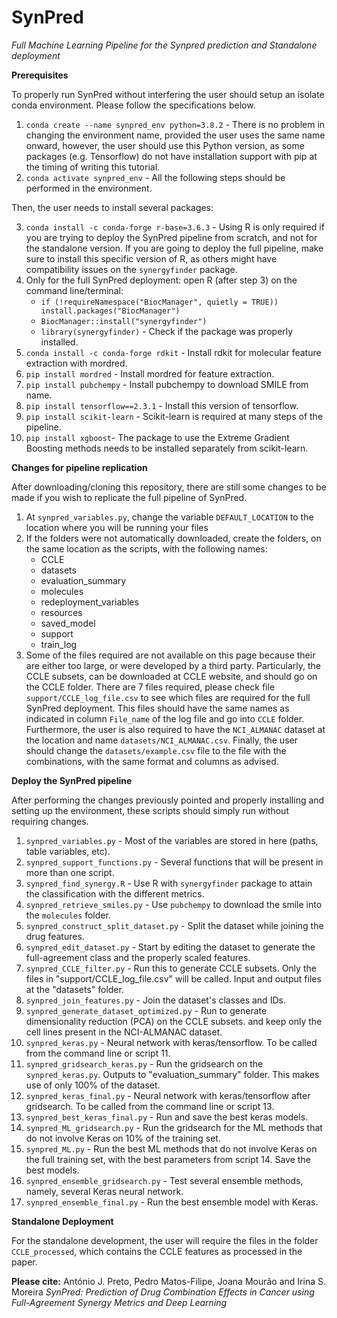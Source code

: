 # SynPred
*Full Machine Learning Pipeline for the Synpred prediction and Standalone deployment*

**Prerequisites**

To properly run SynPred without interfering the user should setup an isolate conda environment. Please follow the specifications below.
1. `conda create --name synpred_env python=3.8.2` - There is no problem in changing the environment name, provided the user uses the same name onward, however, the user should use this Python version, as some packages (e.g. Tensorflow) do not have installation support with pip at the timing of writing this tutorial.
2. `conda activate synpred_env` - All the following steps should be performed in the environment. 

Then, the user needs to install several packages:

3. `conda install -c conda-forge r-base=3.6.3` - Using R is only required if you are trying to deploy the SynPred pipeline from scratch, and not for the standalone version. If you are going to deploy the full pipeline, make sure to install this specific version of R, as others might have compatibility issues on the `synergyfinder` package.
4. Only for the full SynPred deployment: open R (after step 3) on the command line/terminal:
	- `if (!requireNamespace("BiocManager", quietly = TRUE))
    	install.packages("BiocManager")`
    - `BiocManager::install("synergyfinder")`
    - `library(synergyfinder)` - Check if the package was properly installed.
3. `conda install -c conda-forge rdkit` - Install rdkit for molecular feature extraction with mordred. 
4. `pip install mordred` - Install mordred for feature extraction.
5. `pip install pubchempy` - Install pubchempy to download SMILE from name.
6. `pip install tensorflow==2.3.1` - Install this version of tensorflow.
7. `pip install scikit-learn` - Scikit-learn is required at many steps of the pipeline. 
8. `pip install xgboost`- The package to use the Extreme Gradient Boosting methods needs to be installed separately from scikit-learn.

**Changes for pipeline replication**

After downloading/cloning this repository, there are still some changes to be made if you wish to replicate the full pipeline of SynPred.
1. At `synpred_variables.py`, change the variable `DEFAULT_LOCATION` to the location where you will be running your files
2. If the folders were not automatically downloaded, create the folders, on the same location as the scripts, with the following names:
	- CCLE
	- datasets
	- evaluation_summary
	- molecules
	- redeployment_variables
	- resources
	- saved_model
	- support
	- train_log
3. Some of the files required are not available on this page because their are either too large, or were developed by a third party. Particularly, the CCLE subsets, can be downloaded at CCLE website, and should go on the CCLE folder. There are 7 files required, please check file `support/CCLE_log_file.csv` to see which files are required for the full SynPred deployment. This files should have the same names as indicated in column `File_name` of the log file and go into `CCLE` folder. Furthermore, the user is also required to have the `NCI_ALMANAC` dataset at the location and name `datasets/NCI_ALMANAC.csv`. Finally, the user should change the `datasets/example.csv` file to the file with the combinations, with the same format and columns as advised.

**Deploy the SynPred pipeline**

After performing the changes previously pointed and properly installing and setting up the environment, these scripts should simply run without requiring changes.
1. `synpred_variables.py` - Most of the variables are stored in here (paths, table variables, etc).
2. `synpred_support_functions.py` - Several functions that will be present in more than one script.
3. `synpred_find_synergy.R` - Use R with `synergyfinder` package to attain the classification with the different metrics.
4. `synpred_retrieve_smiles.py` - Use `pubchempy` to download the smile into the `molecules` folder.
5. `synpred_construct_split_dataset.py` - Split the dataset while joining the drug features.
6. `synpred_edit_dataset.py` - Start by editing the dataset to generate the full-agreement class and the properly scaled features.
7. `synpred_CCLE_filter.py` - Run this to generate CCLE subsets.
	Only the files in "support/CCLE_log_file.csv" will be called.
	Input and output files at the "datasets" folder.
8. `synpred_join_features.py` - Join the dataset's classes and IDs.
9. `synpred_generate_dataset_optimized.py` - Run to generate dimensionality reduction (PCA) on the CCLE subsets.
	and keep only the cell lines present in the NCI-ALMANAC dataset.
10. `synpred_keras.py` - Neural network with keras/tensorflow. To be called from the command line or script 11.
11. `synpred_gridsearch_keras.py` - Run the gridsearch on the `synpred_keras.py`. Outputs to "evaluation_summary" folder. This makes use of only 100% of the dataset.
12. `synpred_keras_final.py` - Neural network with keras/tensorflow after gridsearch. To be called from the command line or script 13.
13. `synpred_best_keras_final.py` - Run and save the best keras models.
14. `synpred_ML_gridsearch.py` - Run the gridsearch for the ML methods that do not involve Keras on 10% of the training set.
15. `synpred_ML.py` - Run the best ML methods that do not involve Keras on the full training set, with the best parameters from script 14. Save the best models. 
16. `synpred_ensemble_gridsearch.py` - Test several ensemble methods, namely, several Keras neural network.
17. `synpred_ensemble_final.py` - Run the best ensemble model with Keras.

**Standalone Deployment**

For the standalone development, the user will require the files in the folder `CCLE_processed`, which contains the CCLE features as processed in the paper. 


**Please cite:**
António J. Preto, Pedro Matos-Filipe, Joana Mourão and Irina S. Moreira
*SynPred: Prediction of Drug Combination Effects in Cancer using Full-Agreement Synergy Metrics and Deep Learning*
